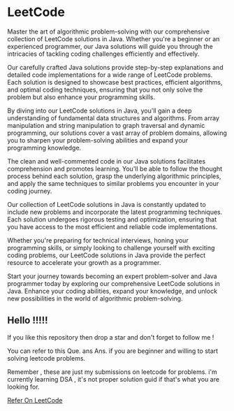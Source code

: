 <h1>LeetCode</h1>

Master the art of algorithmic problem-solving with our comprehensive collection of LeetCode solutions in Java. Whether you're a beginner or an experienced programmer, our Java solutions will guide you through the intricacies of tackling coding challenges efficiently and effectively.

Our carefully crafted Java solutions provide step-by-step explanations and detailed code implementations for a wide range of LeetCode problems. Each solution is designed to showcase best practices, efficient algorithms, and optimal coding techniques, ensuring that you not only solve the problem but also enhance your programming skills.

By diving into our LeetCode solutions in Java, you'll gain a deep understanding of fundamental data structures and algorithms. From array manipulation and string manipulation to graph traversal and dynamic programming, our solutions cover a vast array of problem domains, allowing you to sharpen your problem-solving abilities and expand your programming knowledge.

The clean and well-commented code in our Java solutions facilitates comprehension and promotes learning. You'll be able to follow the thought process behind each solution, grasp the underlying algorithmic principles, and apply the same techniques to similar problems you encounter in your coding journey.

Our collection of LeetCode solutions in Java is constantly updated to include new problems and incorporate the latest programming techniques. Each solution undergoes rigorous testing and optimization, ensuring that you have access to the most efficient and reliable code implementations.

Whether you're preparing for technical interviews, honing your programming skills, or simply looking to challenge yourself with exciting coding problems, our LeetCode solutions in Java provide the perfect resource to accelerate your growth as a programmer.

Start your journey towards becoming an expert problem-solver and Java programmer today by exploring our comprehensive LeetCode solutions in Java. Enhance your coding abilities, expand your knowledge, and unlock new possibilities in the world of algorithmic problem-solving.

<h2>Hello !!!!!</h2>

If you like this repository then drop a star and don't forget to follow me !

You can refer to this Que. ans Ans. if you are beginner and willing to start solving leetcode problems.

Remember , these are just my submissions on leetcode for problems. i'm currently learning DSA , it's not proper solution guid if that's what you are looking for.

[Refer On LeetCode](https://leetcode.com/chetanvaghela457/)

